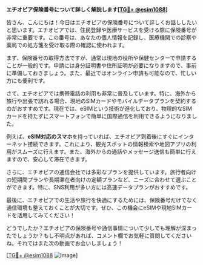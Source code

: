**エチオピア保険番号について詳しく解説します[[TG💪+ @esim1088](https://t.me/s/esim1088)]**

皆さん、こんにちは！今日はエチオピアの保険番号について詳しくお話ししたいと思います。エチオピアでは、住民登録や医療サービスを受ける際に保険番号が非常に重要です。この番号は、あなたの個人情報を記録し、医療機関での診察や薬局での処方箋を受け取る際の確認に使われます。

まず、保険番号の取得方法ですが、通常は現地の役所や保健センターで申請することが一般的です。申請には身分証明書や住所証明が必要になりますので、事前に準備しておきましょう。また、最近ではオンライン申請も可能なので、忙しい方にも便利です。

さて、エチオピアでは携帯電話の利用も非常に普及しています。特に、海外から旅行や出張で訪れる場合、現地のSIMカードやモバイルデータプランを契約するのがおすすめです。現在では、eSIMという技術が進化しており、物理的なSIMカードを持たずにスマートフォンで簡単に国際通信を利用できるようになりました。

例えば、**eSIM対応のスマホ**を持っていれば、エチオピア到着後にすぐにインターネット接続できます。これにより、観光スポットの情報検索や地図アプリの利用がスムーズに行えます。また、海外からの通話やメッセージ送信も簡単に行えますので、安心して滞在できます。

さらに、エチオピアの通信会社では多彩なプランを提供しています。旅行者向けの短期間プランや長期滞在者向けの定額プランなど、ニーズに合わせて選ぶことができます。特に、SNS利用が多い方には高速データプランがおすすめです。

最後に、エチオピアでの生活や旅行を快適にするためには、保険番号だけでなく通信環境も整えておくことが大切です。ぜひ、この機会にeSIMや現地SIMカードを活用してみてください！

どうでしたか？エチオピアの保険番号や通信事情について少しでも理解が深まったでしょうか？もし不明点があれば、コメント欄でお気軽に質問してくださいね。それではまた次の動画でお会いしましょう！

[[TG💪+ @esim1088](https://t.me/s/esim1088) ![Image](https://i.postimg.cc/Y0z9fWf4/image.png)]